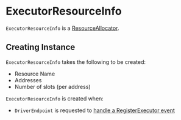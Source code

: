 # ExecutorResourceInfo

`ExecutorResourceInfo` is a [ResourceAllocator](ResourceAllocator.md).

## Creating Instance

`ExecutorResourceInfo` takes the following to be created:

* <span id="name"> Resource Name
* <span id="addresses"> Addresses
* <span id="numParts"> Number of slots (per address)

`ExecutorResourceInfo` is created when:

* `DriverEndpoint` is requested to [handle a RegisterExecutor event](../scheduler/DriverEndpoint.md#RegisterExecutor)
